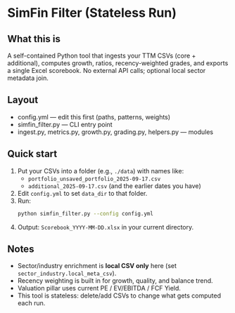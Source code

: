 # SimFin Filter (Stateless Run)

## What this is
A self-contained Python tool that ingests your TTM CSVs (core + additional), computes growth, ratios, recency-weighted grades, and exports a single Excel scorebook. No external API calls; optional local sector metadata join.

## Layout
- config.yml — edit this first (paths, patterns, weights)
- simfin_filter.py — CLI entry point
- ingest.py, metrics.py, growth.py, grading.py, helpers.py — modules

## Quick start
1. Put your CSVs into a folder (e.g., `./data`) with names like:
   - `portfolio_unsaved_portfolio_2025-09-17.csv`
   - `additional_2025-09-17.csv`
   (and the earlier dates you have)
2. Edit `config.yml` to set `data_dir` to that folder.
3. Run:
   ```bash
   python simfin_filter.py --config config.yml
   ```
4. Output: `Scorebook_YYYY-MM-DD.xlsx` in your current directory.

## Notes
- Sector/industry enrichment is **local CSV only** here (set `sector_industry.local_meta_csv`).
- Recency weighting is built in for growth, quality, and balance trend.
- Valuation pillar uses current PE / EV/EBITDA / FCF Yield.
- This tool is stateless: delete/add CSVs to change what gets computed each run.
